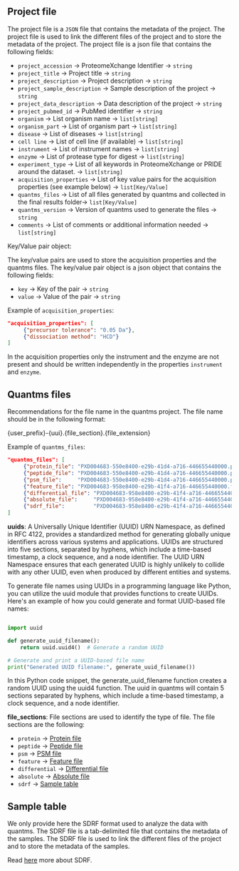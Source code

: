 ## Project file

The project file is a `JSON` file that contains the metadata of the project. The project file is used to link the different files of the project and to store the metadata of the project. The project file is a json file that contains the following fields:

- `project_accession` -> ProteomeXchange Identifier -> `string`
- `project_title` -> Project title -> `string` 
- `project_description` -> Project description -> `string`
- `project_sample_description` -> Sample description of the project -> `string` 
- `project_data_description` -> Data description of the project -> `string`
- `project_pubmed_id` -> PubMed identifier -> `string`
- `organism` -> List organism name -> `list[string]`
- `organism_part` -> List of organism part -> `list[string]`
- `disease` -> List of diseases -> `list[string]`
- `cell line` -> List of cell line (if available) -> `list[string]`
- `instrument` -> List of instrument names -> `list[string]`
- `enzyme` -> List of protease type for digest -> `list[string]`
- `experiment_type` -> List of all keywords in ProteomeXchange or PRIDE around the dataset. -> `list[string]`
- `acquisition_properties` -> List of key value pairs for the acquisition properties (see example below) -> `list[Key/Value]`
- `quantms_files` -> List of all files generated by quantms and collected in the final results folder-> `list[Key/Value]`
- `quantms_version` -> Version of quantms used to generate the files -> `string`
- `comments` -> List of comments or additional information needed -> `list[string]`


Key/Value pair object:

The key/value pairs are used to store the acquisition properties and the quantms files. The key/value pair object is a json object that contains the following fields:

- `key` -> Key of the pair -> `string`
- `value` -> Value of the pair -> `string`

Example of `acquisition_properties`:

```json
"acquisition_properties": [
     {"precursor tolerance": "0.05 Da"},
     {"dissociation method": "HCD"}
]
```

In the acquisition properties only the instrument and the enzyme are not present and should be written independently in the properties `instrument` and `enzyme`.

## Quantms files

Recommendations for the file name in the quantms project. The file name should be in the following format:

{user_prefix}-{uui}.{file_section}.{file_extension}

Example of `quantms_files`:

```json
"quantms_files": [
     {"protein_file": "PXD004683-550e8400-e29b-41d4-a716-446655440000.protein.parquet"},
     {"peptide_file": "PXD004683-550e8400-e29b-41d4-a716-446655440000.peptide.parquet"},
     {"psm_file":     "PXD004683-550e8400-e29b-41d4-a716-446655440000.psm.parquet"},
     {"feature_file": "PXD004683-958e8400-e29b-41f4-a716-446655440000.feature.parquet"}, 
     {"differential_file": "PXD004683-958e8400-e29b-41f4-a716-446655440000.differential.tsv"},
     {"absolute_file":     "PXD004683-958e8400-e29b-41f4-a716-446655440000.absolute.tsv"},
     {"sdrf_file":         "PXD004683-958e8400-e29b-41f4-a716-446655440000.sdrf.tsv"}
]
```

**uuids**: A Universally Unique Identifier (UUID) URN Namespace, as defined in RFC 4122, provides a standardized method for generating globally unique identifiers across various systems and applications. UUIDs are structured into five sections, separated by hyphens, which include a time-based timestamp, a clock sequence, and a node identifier. The UUID URN Namespace ensures that each generated UUID is highly unlikely to collide with any other UUID, even when produced by different entities and systems. 

To generate file names using UUIDs in a programming language like Python, you can utilize the uuid module that provides functions to create UUIDs. Here's an example of how you could generate and format UUID-based file names:

```python

import uuid

def generate_uuid_filename():
    return uuid.uuid4()  # Generate a random UUID

# Generate and print a UUID-based file name
print("Generated UUID filename:", generate_uuid_filename())
```

In this Python code snippet, the generate_uuid_filename function creates a random UUID using the uuid4 function. The uuid in quantms will contain 5 sections separated by hyphens, which include a time-based timestamp, a clock sequence, and a node identifier.

**file_sections**: File sections are used to identify the type of file. The file sections are the following:

- `protein`      -> [Protein file](PROTEIN.md)
- `peptide`      -> [Peptide file](PEPTIDE.md)
- `psm`          ->     [PSM file](PSM.md)
- `feature`      -> [Feature file](FEATURE.md)
- `differential` -> [Differential file](DE.md)
- `absolute`     -> [Absolute file](AE.md)
- `sdrf`         -> [Sample table](#sample-table)

 

## Sample table

We only provide here the SDRF format used to analyze the data with quantms. The SDRF file is a tab-delimited file that contains the metadata of the samples. 
The SDRF file is used to link the different files of the project and to store the metadata of the samples.

Read [here](https://github.com/bigbio/proteomics-sample-metadata/tree/master/sdrf-proteomics) more about SDRF. 
